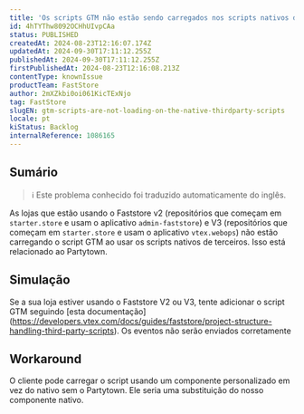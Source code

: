 ```yaml
---
title: 'Os scripts GTM não estão sendo carregados nos scripts nativos de terceiros'
id: 4hTYThw8092OCHhUIvpCAa
status: PUBLISHED
createdAt: 2024-08-23T12:16:07.174Z
updatedAt: 2024-09-30T17:11:12.255Z
publishedAt: 2024-09-30T17:11:12.255Z
firstPublishedAt: 2024-08-23T12:16:08.213Z
contentType: knownIssue
productTeam: FastStore
author: 2mXZkbi0oi061KicTExNjo
tag: FastStore
slugEN: gtm-scripts-are-not-loading-on-the-native-thirdparty-scripts
locale: pt
kiStatus: Backlog
internalReference: 1086165
---
```


## Sumário

>ℹ️ Este problema conhecido foi traduzido automaticamente do inglês.


As lojas que estão usando o Faststore v2 (repositórios que começam em `starter.store` e usam o aplicativo `admin-faststore`) e V3 (repositórios que começam em `starter.store` e usam o aplicativo `vtex.webops`) não estão carregando o script GTM ao usar os scripts nativos de terceiros. Isso está relacionado ao Partytown.

## Simulação


Se a sua loja estiver usando o Faststore V2 ou V3, tente adicionar o script GTM seguindo [esta documentação] (https://developers.vtex.com/docs/guides/faststore/project-structure-handling-third-party-scripts). Os eventos não serão enviados corretamente

## Workaround


O cliente pode carregar o script usando um componente personalizado em vez do nativo sem o Partytown. Ele seria uma substituição do nosso componente nativo.





